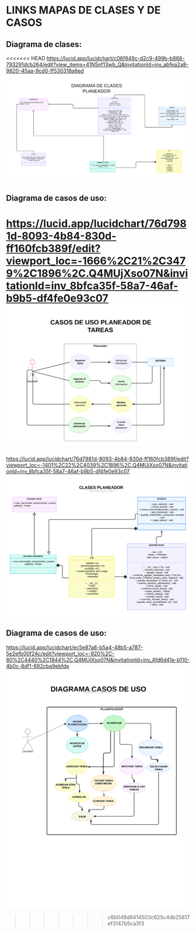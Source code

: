 # LINKS MAPAS DE CLASES Y DE CASOS

## Diagrama de clases:
<<<<<<< HEAD
https://lucid.app/lucidchart/c06f849c-d2c9-499b-b866-793291dcb264/edit?view_items=41N5nf13wb_Q&invitationId=inv_abfea2a8-9820-45aa-9cd0-ff530318a6ed
![1](<Imagenes/Clase UML.png>)

## Diagrama de casos de uso:
https://lucid.app/lucidchart/76d7981d-8093-4b84-830d-ff160fcb389f/edit?viewport_loc=-1666%2C21%2C3479%2C1896%2C.Q4MUjXso07N&invitationId=inv_8bfca35f-58a7-46af-b9b5-df4fe0e93c07
![2](<Imagenes/Diagrama de caso de uso .png>)
=======
https://lucid.app/lucidchart/76d7981d-8093-4b84-830d-ff160fcb389f/edit?viewport_loc=-1401%2C22%2C4039%2C1896%2C.Q4MUjXso07N&invitationId=inv_8bfca35f-58a7-46af-b9b5-df4fe0e93c07
![DIAGRAMA1](<Clase UML.png>)

## Diagrama de casos de uso:
https://lucid.app/lucidchart/ec5e87a8-b5a4-48b5-a787-5e2efb00f24c/edit?viewport_loc=-920%2C-80%2C4440%2C1844%2C.Q4MUjXso07N&invitationId=inv_4fd6d41e-b110-4b0c-8df1-692cba9ebfde
![DIAGRAMA2](<Diagrama de caso de uso.png>)
>>>>>>> c6b048d6414503c625c4db25817ef3147b5ca3f3
